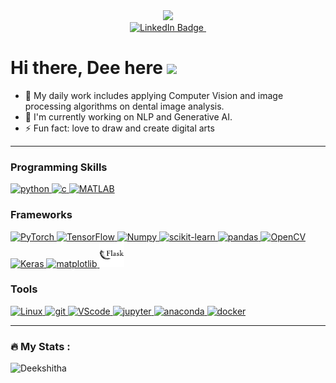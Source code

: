<div id="header" align="center">
  <img src="https://media.giphy.com/media/HQHwvSBSy7s0AXOlWt/giphy.gif" width="250"/>
</div>
<div id="badges" align="center">
  <a href="www.linkedin.com/in/deekshitha-dp">
    <img src="https://img.shields.io/badge/LinkedIn-blue?style=for-the-badge&logo=linkedin&logoColor=white" alt="LinkedIn Badge"/>
  </a>
  <img src="https://komarev.com/ghpvc/?username=Deekshitha&style=flat-square&color=blue" alt=""/>
</div>
<!---
<div id="badges">
  <img src="https://komarev.com/ghpvc/?username=Deekshitha&style=flat-square&color=blue" alt=""/>
</div> 
--->

<h1>
  Hi there, Dee here
  <img src="https://media.giphy.com/media/hvRJCLFzcasrR4ia7z/giphy.gif" width="30px"/>
</h1>



<!--**DeekshithaDPrakash/DeekshithaDPrakash** is a ✨ _special_ ✨ repository because its `README.md` (this file) appears on your GitHub profile.-->


- :telescope: My daily work includes applying Computer Vision and image processing algorithms on dental image analysis.
- :seedling: I'm currently working on NLP and Generative AI.<!--- 👯 I’m looking to collaborate on ...-->
- ⚡ Fun fact: love to draw and create digital arts

---
<!---
### :hammer_and_wrench: Languages and Tools :
--->

### Programming Skills

<a href="https://www.python.org" target="_blank" rel="noreferrer"> <img src="https://cdn.jsdelivr.net/gh/devicons/devicon/icons/python/python-original.svg" alt="python" width="40" height="40"/> </a> 
<a href="https://www.cprogramming.com/" target="_blank" rel="noreferrer"> <img src="https://cdn.jsdelivr.net/gh/devicons/devicon/icons/c/c-original.svg" alt="c" width="40" height="40"/> </a>
<a href="https://ch.mathworks.com/" target="_blank" rel="noreferrer"> <img src="https://cdn.jsdelivr.net/gh/devicons/devicon/icons/matlab/matlab-original.svg" alt="MATLAB" width="40" height="40"/> </a>

### Frameworks

<a href="https://pytorch.org/" target="_blank" rel="noreferrer"> <img src="https://cdn.jsdelivr.net/gh/devicons/devicon/icons/pytorch/pytorch-original.svg" alt="PyTorch" width="40" height="40"/> </a>
<a href="https://www.tensorflow.org/" target="_blank" rel="noreferrer"> <img src="https://cdn.jsdelivr.net/gh/devicons/devicon/icons/tensorflow/tensorflow-original.svg" alt="TensorFlow" width="40" height="40"/> </a>
<a href="https://numpy.org/" target="_blank" rel="noreferrer"> <img src="https://cdn.jsdelivr.net/gh/devicons/devicon/icons/numpy/numpy-original.svg" alt="Numpy" width="40" height="40"/> </a>
<a href="https://scikit-learn.org/stable/" target="_blank" rel="noreferrer"> <img src="https://upload.wikimedia.org/wikipedia/commons/0/05/Scikit_learn_logo_small.svg" alt="scikit-learn" width="40" height="40"/> </a>
<a href="https://pandas.pydata.org/" target="_blank" rel="noreferrer"> <img src="https://cdn.jsdelivr.net/gh/devicons/devicon/icons/pandas/pandas-original-wordmark.svg" alt="pandas" width="40" height="40"/> </a>
<a href="https://opencv.org/" target="_blank" rel="noreferrer"> <img src="https://cdn.jsdelivr.net/gh/devicons/devicon/icons/opencv/opencv-original.svg" alt="OpenCV" width="40" height="40"/> </a>
<a href="https://keras.io/" target="_blank" rel="noreferrer"> <img src="https://upload.wikimedia.org/wikipedia/commons/a/ae/Keras_logo.svg" alt="Keras" width="40" height="40"/> </a>
<a href="https://matplotlib.org/" target="_blank" rel="noreferrer"> <img src="https://upload.wikimedia.org/wikipedia/commons/8/84/Matplotlib_icon.svg" alt="matplotlib" width="40" height="40"/> </a>
<img src="https://github.com/devicons/devicon/blob/master/icons/flask/flask-original-wordmark.svg" title="Flask" alt="Flask" width="40" height="40"/>


### Tools

<a href="https://ubuntu.com/" target="_blank" rel="noreferrer"> <img src="https://cdn.jsdelivr.net/gh/devicons/devicon/icons/linux/linux-original.svg" alt="Linux" width="40" height="40"/> </a>
<a href="https://git-scm.com/" target="_blank" rel="noreferrer"> <img src="https://cdn.jsdelivr.net/gh/devicons/devicon/icons/git/git-original.svg" alt="git" width="40" height="40"/> </a>
<a href="https://code.visualstudio.com/" target="_blank" rel="noreferrer"> <img src="https://cdn.jsdelivr.net/gh/devicons/devicon/icons/vscode/vscode-original.svg" alt="VScode" width="40" height="40"/> </a>
<a href="https://jupyter.org/" target="_blank" rel="noreferrer"> <img src="https://cdn.jsdelivr.net/gh/devicons/devicon/icons/jupyter/jupyter-original-wordmark.svg" alt="jupyter" width="40" height="40"/> </a>
<a href="https://www.anaconda.com/" target="_blank" rel="noreferrer"> <img src="https://cdn.jsdelivr.net/gh/devicons/devicon/icons/anaconda/anaconda-original.svg" alt="anaconda" width="40" height="40"/> </a>
<a href="https://www.docker.com/" target="_blank" rel="noreferrer"> <img src="https://cdn.jsdelivr.net/gh/devicons/devicon/icons/docker/docker-original.svg" alt="docker" width="40" height="40"/> </a>

<!---
<div>
  <img src="https://github.com/devicons/devicon/blob/master/icons/python/python-original-wordmark.svg" title="Python" alt="Python" width="40" height="40"/>&nbsp;
  <img src="https://github.com/devicons/devicon/blob/master/icons/jupyter/jupyter-original-wordmark.svg" title="Jupyter" alt="Jupyter" width="40" height="40"/>&nbsp;
  <img src="https://github.com/devicons/devicon/blob/master/icons/tensorflow/tensorflow-original.svg" title="Tensorflow" alt="Tensorflow" width="40" height="40"/>&nbsp;
  <img src="https://github.com/devicons/devicon/blob/master/icons/pytorch/pytorch-original-wordmark.svg" title="PyTorch" alt="PyTorch" width="40" height="40"/>&nbsp;
  <img src="https://github.com/devicons/devicon/blob/master/icons/opencv/opencv-original-wordmark.svg" title="OpenCV" alt="OpenCV" width="40" height="40"/>&nbsp;
  <img src="https://github.com/devicons/devicon/blob/master/icons/pandas/pandas-original-wordmark.svg" title="Pandas" alt="Pandas" width="40" height="40"/>&nbsp;
  <img src="https://github.com/devicons/devicon/blob/master/icons/flask/flask-original-wordmark.svg" title="Flask" alt="Flask" width="40" height="40"/>&nbsp;
  <img src="https://github.com/devicons/devicon/blob/master/icons/googlecloud/googlecloud-original-wordmark.svg" title="GCP" alt="GCP" width="40" height="40"/>&nbsp;
  <img src="https://github.com/devicons/devicon/blob/master/icons/vscode/vscode-original-wordmark.svg" title="VSCode" alt="VSCode" width="40" height="40"/>
</div>
--->

---

### :fire: My Stats :
<!---
[![GitHub Streak](http://github-readme-streak-stats.herokuapp.com?user=DeekshithaDPrakash&theme=dark&background=000000)](https://git.io/streak-stats)

[![Top Langs](https://github-readme-stats.vercel.app/api/top-langs/?username=DeekshithaDPrakash&layout=compact&theme=vision-friendly-dark)](https://github.com/anuraghazra/github-readme-stats)
--->

<div align="left">
    <img align="left" src="https://github-readme-stats.vercel.app/api?username=DeekshithaDPrakash&&show_icons=true&theme=radical" alt="Deekshitha"/>
</div>

